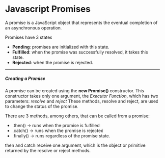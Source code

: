 # Javascript Promises

A promise is a JavaScript object that represents the eventual completion of an asynchronous operation.

Promises have 3 states

- **Pending**: promises are initialized with this state.
- **Fulfilled**: when the promise was successfully resolved, it takes this state.
- **Rejected**: when the promise is rejected.

---

##### Creating a Promise

A promise can be created using the **new Promise()** constructor. This constructor takes only one argument, the _Executor Function_, which has two parameters: _resolve_ and _reject_
These methods, resolve and reject, are used to change the status of the promise.

There are 3 methods, among others, that can be called from a promise:

- .then() -> runs when the promise is fulfilled
- .catch() -> runs when the promise is rejected
- .finally() -> runs regardless of the promise state.

then and catch receive one argument, which is the object or primitive returned by the resolve or reject methods.
